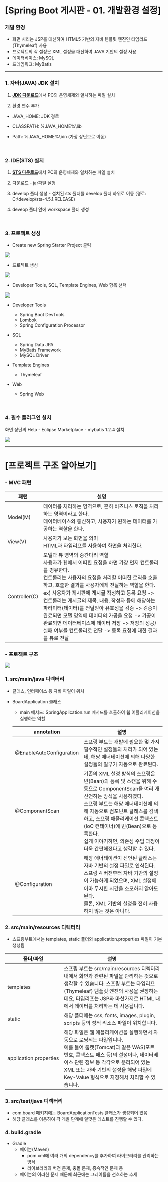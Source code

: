 # [Spring Boot 게시판 - 01. 개발환경 설정]



### 개발 환경

- 화면 처리는 JSP를 대신하여 HTML5 기반의 자바 템플릿 엔진인 타임리프(Thymeleaf) 사용
- 프로젝트의 각 설정은 XML 설정을 대신하여 JAVA 기반의 설정 사용
- 데이터베이스: MySQL
- 프레임워크: MyBatis

---



### 1. 자바(JAVA) JDK 설치

1) [**JDK 다운로드**](https://www.oracle.com/java/technologies/javase/javase-jdk8-downloads.html)에서 PC의 운영체제와 일치하는 파일 설치

2) 환경 변수 추가 

- JAVA_HOME: JDK 경로

- CLASSPATH: %JAVA_HOME%\lib

- Path: %JAVA_HOME%\bin (가장 상단으로 이동)

  <br>

### 2. IDE(STS) 설치

1) [**STS 다운로드**](https://spring.io/tools)에서 PC의 운영체제와 일치하는 파일 설치

2) 다운로드 - jar파일 실행

3) develop 폴더 생성 - 설치된 sts 폴더를 develop 폴더 하위로 이동 (경로: C:\develop\sts-4.5.1.RELEASE)

4) deveop 폴더 안에 workspace 폴더 생성

<br>

### 3. 프로젝트 생성

- Create new Spring Starter Project 클릭

<img src="./img/image-20210730103247291.png">



- 프로젝트 생성

<img src="./img/image-20210730103408175.png">



- Developer Tools, SQL, Template Engines, Web 항목 선택

<img src="./img/image-20210730103707962.png">



- Developer Tools
  - Spring Boot DevTools
  - Lombok
  - Spring Configuration Processor

- SQL
  - Spring Data JPA
  - MyBatis Framework
  - MySQL Driver
- Template Engines
  - Thymeleaf
- Web
  - Spring Web

<br>

### 4. 필수 플러그인 설치

화면 상단의 Help - Eclipse Marketplace - mybatis 1.2.4 설치

<img src="./img/image-20210730105459902.png">





---

# [프로젝트 구조 알아보기]



### - MVC 패턴

| 패턴          | 설명                                                         |
| ------------- | ------------------------------------------------------------ |
| Model(M)      | 데이터를 처리하는 영역으로, 흔히 비즈니스 로직을 처리하는 영역이라고 한다. <br />데이터베이스와 통신하고, 사용자가 원하는 데이터를 가공하는 역할을 한다. |
| View(V)       | 사용자가 보는 화면을 의미<br />HTML과 타임리프를 사용하여 화면을 처리한다. |
| Controller(C) | 모델과 뷰 영역의 중간다리 역할<br />사용자가 웹에서 어떠한 요청을 하면 가장 먼저 컨트롤러를 경유한다. <br />컨트롤러는 사용자의 요청을 처리할 어떠한 로직을 호출하고, 호출한 결과를 사용자에게 전달하는 역할을 한다. <br />ex) 사용자가 게시판에 게시글 작성하고 등록 요청 -> 컨트롤러는 게시글의 제목, 내용, 작성자 등에 해당하는 파라미터(데이터)를 전달받아 유효성을 검증 -> 검증이 완료되면 모델 영역에 데이터의 가공을 요청 -> 가공이 완료되면 데이터베이스에 데이터 저장 -> 저장의 성공/실패 여부를 컨트롤러로 전달 -> 등록 요청에 대한 결과를 뷰로 전달 |

### - 프로젝트 구조

<img src="./img/image-20210730150907064.png">

### 1. src/main/java 디렉터리

- 클래스, 인터페이스 등 자바 파일이 위치

- BoardApplication 클래스
  - main 메서드: SpringApplication.run 메서드를 호출하여 웹 어플리케이션을 실행하는 역할

  | annotation               | 설명                                                         |
  | ------------------------ | ------------------------------------------------------------ |
  | @EnableAutoConfiguration | 스프링 부트는 개발에 필요한 몇 가지 필수적인 설정들의 처리가 되어 있는데, 해당 애너테이션에 의해 다양한 설정들의 일부가 자동으로 완료된다. |
  | @ComponentScan           | 기존의 XML 설정 방식의 스프링은 빈(Bean)의 등록 및 스캔을 위해 수동으로 ComponentScan을 여러 개 선언하는 방식을 사용하였다.<br />스프링 부트는 해당 애너테이션에 의해 자동으로 컴포넌트 클래스를 검색하고, 스프링 애플리케이션 콘텍스트(IoC 컨테이너)에 빈(Bean)으로 등록한다.<br />쉽게 이야기하면, 의존성 주입 과정이 더욱 간편해졌다고 생각할 수 있다. |
  | @Configuration           | 해당 애너테이션이 선언된 클래스는 자바 기반의 설정 파일로 인식된다.<br />스프링 4 버전부터 자바 기반의 설정이 가능하게 되었으며, XML 설정에 어마 무시한 시간을 소모하지 않아도 된다.<br />물론, XML 기반의 설정을 전혀 사용하지 않는 것은 아니다. |



### 2. src/main/resources 디렉터리

- 스프링부트에서는 templates, static 폴더와 application.properties 파일이 기본 생성됨

| 폴더/파일              | 설명                                                         |
| ---------------------- | ------------------------------------------------------------ |
| templates              | 스프링 부트는 src/main/resources 디렉터리 내에서 화면과 관련된 파일을 관리하는 것으로 생각할 수 있습니다. 스프링 부트는 타임리프(Thymeleaf) 템플릿 엔진의 사용을 권장하는데요, 타임리프는 JSP와 마찬가지로 HTML 내에서 데이터를 처리하는 데 사용됩니다. |
| static                 | 해당 폴더에는 css, fonts, images, plugin, scripts 등의 정적 리소스 파일이 위치합니다. |
| application.properties | 해당 파일은 웹 애플리케이션을 실행하면서 자동으로 로딩되는 파일입니다.<br />예를 들어 톰캣(Tomcat)과 같은 WAS(포트 번호, 콘텍스트 패스 등)의 설정이나, 데이터베이스 관련 정보 등 각각으로 분리되어 있는 XML 또는 자바 기반의 설정을 해당 파일에 Key-Value 형식으로 지정해서 처리할 수 있습니다. |



### 3. src/test/java 디렉터리

- com.board 패키지에는 BoardApplicationTests 클래스가 생성되어 있음
- 해당 클래스를 이용하여 각 개발 단계에 알맞은 테스트를 진행할 수 있다. 



### 4. build.gradle

- Gradle
  - 메이븐(Maven)
    - pom.xml에 여러 개의 dependency를 추가하여 라이브러리를 관리하는 방식
    - 라이브러리의 버전 문제, 충돌 문제, 종속적인 문제 등 
  - 메이븐의 이러한 문제 때문에 최근에는 그레이들을 선호하는 추세


